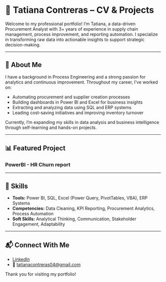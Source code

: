 # 💼 Tatiana Contreras – CV & Projects

Welcome to my professional portfolio! I’m Tatiana, a data-driven Procurement Analyst with 3+ years of experience in supply chain management, process improvement, and reporting automation. I specialize in transforming raw data into actionable insights to support strategic decision-making.

---

## 🧠 About Me

I have a background in Process Engineering and a strong passion for analytics and continuous improvement. Throughout my career, I’ve worked on:

- Automating procurement and supplier creation processes
- Building dashboards in Power BI and Excel for business insights
- Extracting and analyzing data using SQL and ERP systems
- Leading cost-saving initiatives and improving inventory turnover

Currently, I’m expanding my skills in data analysis and business intelligence through self-learning and hands-on projects.

---

## 📊 Featured Project

### PowerBI - HR Churn report

---

## 🚀 Skills

- **Tools:** Power BI, SQL, Excel (Power Query, PivotTables, VBA), ERP Systems  
- **Competencies:** Data Cleaning, KPI Reporting, Procurement Analytics, Process Automation  
- **Soft Skills:** Analytical Thinking, Communication, Stakeholder Engagement, Adaptability

---

## 📬 Connect With Me

- [LinkedIn](https://www.linkedin.com/in/tatiana-contreras-616859124)  
- 📧 tatianacontreras04@gmail.com

Thank you for visiting my portfolio!
